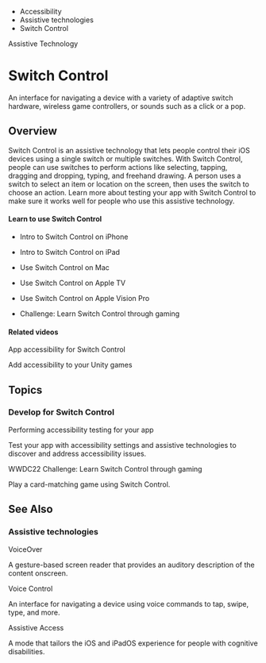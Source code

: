 

- Accessibility
- Assistive technologies
-  Switch Control 

Assistive Technology

# Switch Control

An interface for navigating a device with a variety of adaptive switch hardware, wireless game controllers, or sounds such as a click or a pop.

## Overview

Switch Control is an assistive technology that lets people control their iOS devices using a single switch or multiple switches. With Switch Control, people can use switches to perform actions like selecting, tapping, dragging and dropping, typing, and freehand drawing. A person uses a switch to select an item or location on the screen, then uses the switch to choose an action. Learn more about testing your app with Switch Control to make sure it works well for people who use this assistive technology.

#### Learn to use Switch Control

- Intro to Switch Control on iPhone

- Intro to Switch Control on iPad

- Use Switch Control on Mac

- Use Switch Control on Apple TV

- Use Switch Control on Apple Vision Pro

- Challenge: Learn Switch Control through gaming

#### Related videos

App accessibility for Switch Control

Add accessibility to your Unity games

## Topics

### Develop for Switch Control

Performing accessibility testing for your app

Test your app with accessibility settings and assistive technologies to discover and address accessibility issues.

WWDC22 Challenge: Learn Switch Control through gaming

Play a card-matching game using Switch Control.

## See Also

### Assistive technologies

VoiceOver

A gesture-based screen reader that provides an auditory description of the content onscreen.

Voice Control

An interface for navigating a device using voice commands to tap, swipe, type, and more.

Assistive Access

A mode that tailors the iOS and iPadOS experience for people with cognitive disabilities.

